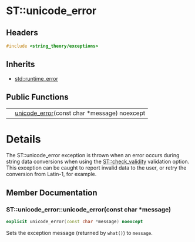 # ST::unicode_error

## Headers
~~~c++
#include <string_theory/exceptions>
~~~

## Inherits
- [std::runtime_error](http://en.cppreference.com/w/cpp/error/runtime_error)

## Public Functions

|    |   |
|---:|---|
|    | [unicode_error](#ctor_0)(const char \*message) noexcept |

# Details

The ST::unicode_error exception is thrown when an error occurs during string
data conversions when using the [ST::check_validity](st_string.md#utf_validation_t)
validation option.  This exception can be caught to report invalid data to
the user, or retry the conversion from Latin-1, for example.


## Member Documentation

<a name="ctor_0"></a>
### ST::unicode_error::unicode_error(const char \*message)
~~~c++
explicit unicode_error(const char *message) noexcept
~~~

Sets the exception message (returned by `what()`) to `message`.
